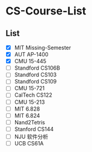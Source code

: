 # CS-Course-List

## List

- [x] MIT Missing-Semester
- [x] AUT AP-1400 
- [x] CMU 15-445
- [ ] Standford CS106B
- [ ] Standford CS103
- [ ] Standford CS109
- [ ] CMU 15-721
- [ ] CalTech CS122
- [ ] CMU 15-213
- [ ] MIT 6.828
- [ ] MIT 6.824
- [ ] Nand2Tetris
- [ ] Stanford CS144
- [ ] NJU 软件分析
- [ ] UCB CS61A
